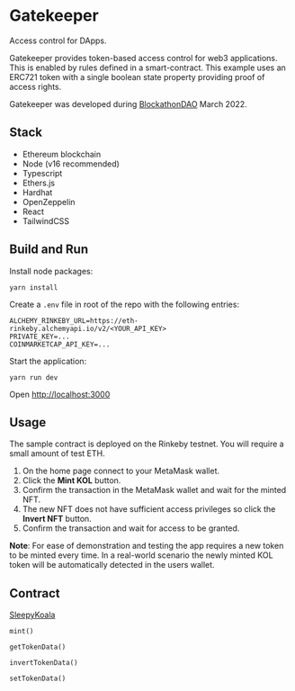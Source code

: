 # Gatekeeper

Access control for DApps.

Gatekeeper provides token-based access control for web3 applications. This is enabled by rules
defined in a smart-contract. This example uses an ERC721 token with a single boolean state property providing proof of access rights. 

Gatekeeper was developed during [BlockathonDAO](https://blockathon.xyz/) March 2022.

## Stack

* Ethereum blockchain
* Node (v16 recommended)
* Typescript
* Ethers.js
* Hardhat
* OpenZeppelin
* React
* TailwindCSS


## Build and Run

Install node packages:

`yarn install`

Create a `.env` file in root of the repo with the following entries:

```
ALCHEMY_RINKEBY_URL=https://eth-rinkeby.alchemyapi.io/v2/<YOUR_API_KEY>
PRIVATE_KEY=...
COINMARKETCAP_API_KEY=...
```

Start the application:

`yarn run dev`

Open [http://localhost:3000](http://localhost:3000) 


## Usage

The sample contract is deployed on the Rinkeby testnet. You will require a small amount of test ETH.

1. On the home page connect to your MetaMask wallet.
2. Click the **Mint KOL** button.
3. Confirm the transaction in the MetaMask wallet and wait for the minted NFT.
4. The new NFT does not have sufficient access privileges so click the **Invert NFT** button.
5. Confirm the transaction and wait for access to be granted.


**Note**: For ease of demonstration and testing the app requires a new token to be minted every time.
In a real-world scenario the newly minted KOL token will be automatically detected in the users wallet.


## Contract

[SleepyKoala](contracts/SleepyKoala.sol)

```
mint()

getTokenData()

invertTokenData()

setTokenData()
```
